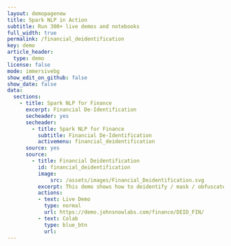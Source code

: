```yaml
---
layout: demopagenew
title: Spark NLP in Action
subtitle: Run 300+ live demos and notebooks
full_width: true
permalink: /financial_deidentification
key: demo
article_header:
  type: demo
license: false
mode: immersivebg
show_edit_on_github: false
show_date: false
data:
  sections:  
    - title: Spark NLP for Finance
      excerpt: Financial De-Identification
      secheader: yes
      secheader:
        - title: Spark NLP for Finance
          subtitle: Financial De-Identification
          activemenu: financial_deidentification
      source: yes
      source: 
        - title: Financial Deidentification 
          id: financial_deidentification 
          image: 
              src: /assets/images/Financial_Deidentification.svg
          excerpt: This demo shows how to deidentify / mask / obfuscate financial data to be compliant with data privacy regulations as GDPR and CCPA.
          actions:
          - text: Live Demo
            type: normal
            url: https://demo.johnsnowlabs.com/finance/DEID_FIN/
          - text: Colab
            type: blue_btn
            url:    
---
```

